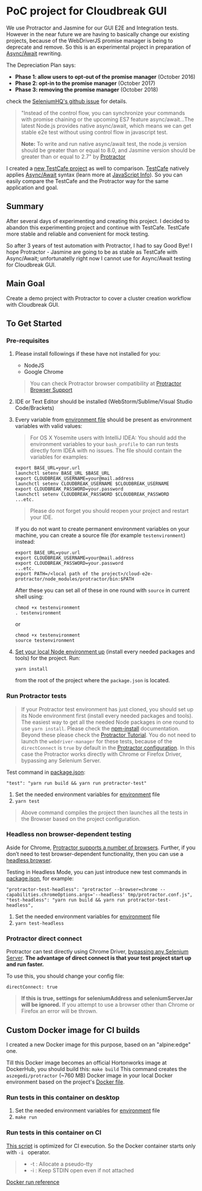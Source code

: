 # PoC project for Cloudbreak GUI

We use Protractor and Jasmine for our GUI E2E and Integration tests. However in the near future we are having to basically change our existing projects, because of the WebDriverJS promise manager is being to deprecate and remove. So this is an experimental project in preparation of [Async/Await](https://www.protractortest.org/#/async-await) rewriting.

The Depreciation Plan says:

* **Phase 1: allow users to opt-out of the promise manager** (October 2016)
* **Phase 2: opt-in to the promise manager** (October 2017)
* **Phase 3: removing the promise manager** (October 2018)

check the [SeleniumHQ's github issue](https://github.com/SeleniumHQ/selenium/issues/2969) for details.

> "Instead of the control flow, you can synchronize your commands with promise chaining or the upcoming ES7 feature async/await...The latest Node.js provides native async/await, which means we can get stable e2e test without using control flow in javascript test.
>
> **Note:** 
> To write and run native async/await test, the node.js version should be greater than or equal to 8.0, and Jasmine version should be greater than or equal to 2.7" by [Protractor](https://www.protractortest.org/#/async-await)

I created a [new TestCafe project](https://github.com/aszegedi/testcafe-examp) as well to comparison. [TestCafe](http://devexpress.github.io/testcafe/) natively applies [Async/Await](http://devexpress.github.io/testcafe/documentation/test-api/waiting-for-page-elements-to-appear.html) syntax (learn more at [JavaScript Info](https://javascript.info/async-await)). So you can easily compare the TestCafe and the Protractor way for the same application and goal.

## Summary
After several days of experimenting and creating this project. I decided to abandon this experimenting project and continue with TestCafe. TestCafe more stable and reliable and convenient for mock testing. 

So after 3 years of test automation with Protractor, I had to say Good Bye! I hope Protractor - Jasmine are going to be as stable as TestCafe with Async/Await; unfortunatelly right now I cannot use for Async/Await testing for Cloudbreak GUI.

## Main Goal
Create a demo project with Protractor to cover a cluster creation workflow with Cloudbreak GUI.

## To Get Started

### Pre-requisites
1. Please install followings if these have not installed for you:
      * NodeJS
      * Google Chrome
    
    > You can check Protractor browser compatibility at [Protractor Browser Support](https://github.com/angular/protractor/blob/master/docs/browser-support.md)

2. IDE or Text Editor should be installed (WebStorm/Sublime/Visual Studio Code/Brackets)

3. Every variable from [environment file](utils/testenvironment) should be present as environment variables with valid values:
    
    > For OS X Yosemite users with IntelliJ IDEA: You should add the environment variables to your
    `bash_profile` to can run tests directly form IDEA with no issues.
    The file should contain the variables for examples:
    
    ```
    export BASE_URL=your.url
    launchctl setenv BASE_URL $BASE_URL
    export CLOUDBREAK_USERNAME=your@mail.address
    launchctl setenv CLOUDBREAK_USERNAME $CLOUDBREAK_USERNAME
    export CLOUDBREAK_PASSWORD=your.password
    launchctl setenv CLOUDBREAK_PASSWORD $CLOUDBREAK_PASSWORD
    ...etc.
    ```
    
    > Please do not forget you should reopen your project and restart your IDE.
    
    If you do not want to create permanent environment variables on your machine, you can create a source file (for example `testenvironment`) instead:
    
    ```
    export BASE_URL=your.url
    export CLOUDBREAK_USERNAME=your@mail.address
    export CLOUDBREAK_PASSWORD=your.password
    ...etc.
    export PATH=/<local path of the project>/cloud-e2e-protractor/node_modules/protractor/bin:$PATH
    ```
    
    After these you can set all of these in one round with `source` in current shell using:
        
    ```
    chmod +x testenvironment
    . testenvironment
    ```
    
    or
    
    ```
    chmod +x testenvironment
    source testenvironment
    ```

4. [Set your local Node environment up](https://docs.npmjs.com/cli/install) (install every needed packages and tools) for the project. Run:
 
    ```yarn install```
   
   from the root of the project where the `package.json` is located.

### Run Protractor tests
> If your Protractor test environment has just cloned, you should set up its Node environment first (install every needed packages and tools). The easiest way to get all the needed Node packages in one round to use `yarn install`. Please check the [npm-install](https://docs.npmjs.com/cli/install) documentation. Beyond these please check the [Protractor Tutorial](https://angular.github.io/protractor/#/tutorial).
> You do not need to launch the `webdriver-manager` for these tests, because of the `directConnect` is `true` by default in the [Protractor configuration](protractor.conf.ts). In this case the Protractor works directly with Chrome or Firefox Driver, bypassing any Selenium Server.

Test command in [package.json](package.json):
```    
"test": "yarn run build && yarn run protractor-test"
```
1. Set the needed environment variables for [environment](environment/environment.ts) file
2. ```yarn test```

> Above command compiles the project then launches all the tests in the Browser based on the project configuration.

### Headless non browser-dependent testing 
Aside for Chrome, [Protractor supports a number of browsers](https://www.protractortest.org/#/browser-support). Further, if you don’t need to test browser-dependent functionality, then you can use a [headless browser](https://www.protractortest.org/#/browser-setup#using-headless-chrome).
    
Testing in Headless Mode, you can just introduce new test commands in [package.json](package.json), for example:
```    
"protractor-test-headless": "protractor --browser=chrome --capabilities.chromeOptions.args='--headless' tmp/protractor.conf.js",
"test-headless": "yarn run build && yarn run protractor-test-headless",
```
1. Set the needed environment variables for [environment](environment/environment.ts) file
2. ```yarn test-headless```


### Protractor direct connect
Protractor can test directly using Chrome Driver, [bypassing any Selenium Server](https://github.com/angular/protractor/blob/master/docs/server-setup.md#connecting-directly-to-browser-drivers). **The advantage of direct connect is that your test project start up and run faster.**

To use this, you should change your config file:
```
directConnect: true
```
>**If this is true, settings for seleniumAddress and seleniumServerJar will be ignored.** If you attempt to use a browser other than Chrome or Firefox an error will be thrown.

## Custom Docker image for CI builds
I created a new Docker image for this purpose, based on an "alpine:edge" one. 

Till this Docker image becomes an official Hortonworks image at DockerHub, you should build this:
```make build```
This command creates the `aszegedi/protractor` (~760 MB) Docker image in your local Docker environment based on the project's [Docker file](Dockerfile).

### Run tests in this container on desktop
1. Set the needed environment variables for [environment](environment/environment.ts) file
2. ```make run```

### Run tests in this container on CI
[This script](scripts/run-e2e-tests.sh) is optimized for CI execution. So the Docker container starts only with `-i ` operator.

>  * -t  : Allocate a pseudo-tty
>  * -i  : Keep STDIN open even if not attached
>
[Docker run reference](https://docs.docker.com/engine/reference/run/)
